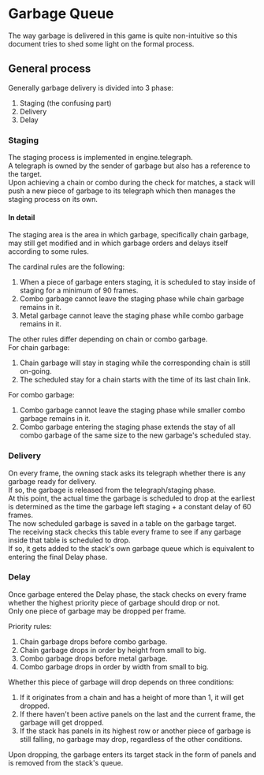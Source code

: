 # Garbage Queue

The way garbage is delivered in this game is quite non-intuitive so this document tries to shed some light on the formal process.  

## General process 

Generally garbage delivery is divided into 3 phase:  
1. Staging (the confusing part)
2. Delivery
3. Delay

### Staging

The staging process is implemented in engine.telegraph.  
A telegraph is owned by the sender of garbage but also has a reference to the target.  
Upon achieving a chain or combo during the check for matches, a stack will push a new piece of garbage to its telegraph which then manages the staging process on its own.  

#### In detail

The staging area is the area in which garbage, specifically chain garbage, may still get modified and in which garbage orders and delays itself according to some rules.  

The cardinal rules are the following:  
1. When a piece of garbage enters staging, it is scheduled to stay inside of staging for a minimum of 90 frames.
2. Combo garbage cannot leave the staging phase while chain garbage remains in it.
3. Metal garbage cannot leave the staging phase while combo garbage remains in it.

The other rules differ depending on chain or combo garbage.  
For chain garbage:  
1. Chain garbage will stay in staging while the corresponding chain is still on-going.  
2. The scheduled stay for a chain starts with the time of its last chain link.

For combo garbage:  
1. Combo garbage cannot leave the staging phase while smaller combo garbage remains in it.  
2. Combo garbage entering the staging phase extends the stay of all combo garbage of the same size to the new garbage's scheduled stay.

### Delivery

On every frame, the owning stack asks its telegraph whether there is any garbage ready for delivery.  
If so, the garbage is released from the telegraph/staging phase.  
At this point, the actual time the garbage is scheduled to drop at the earliest is determined as the time the garbage left staging + a constant delay of 60 frames.  
The now scheduled garbage is saved in a table on the garbage target.  
The receiving stack checks this table every frame to see if any garbage inside that table is scheduled to drop.  
If so, it gets added to the stack's own garbage queue which is equivalent to entering the final Delay phase.

### Delay

Once garbage entered the Delay phase, the stack checks on every frame whether the highest priority piece of garbage should drop or not.  
Only one piece of garbage may be dropped per frame.  

Priority rules:  
1. Chain garbage drops before combo garbage.  
2. Chain garbage drops in order by height from small to big.  
3. Combo garbage drops before metal garbage.  
4. Combo garbage drops in order by width from small to big.  

Whether this piece of garbage will drop depends on three conditions:  

1. If it originates from a chain and has a height of more than 1, it will get dropped.  
2. If there haven't been active panels on the last and the current frame, the garbage will get dropped.  
3. If the stack has panels in its highest row or another piece of garbage is still falling, no garbage may drop, regardless of the other conditions.  

Upon dropping, the garbage enters its target stack in the form of panels and is removed from the stack's queue.